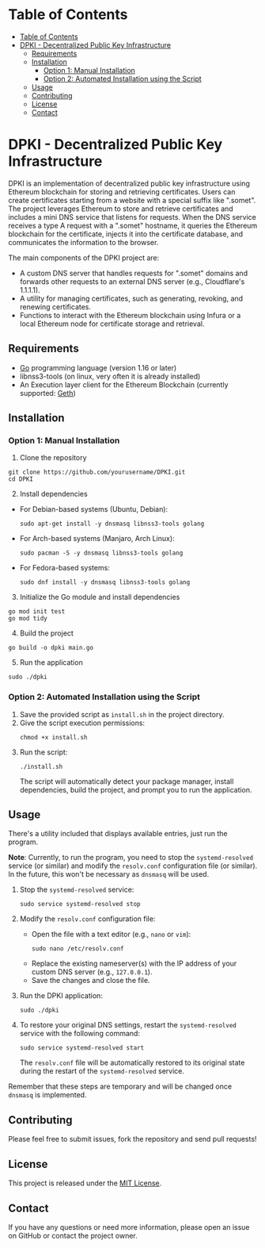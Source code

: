 # Table of Contents

- [Table of Contents](#table-of-contents)
- [DPKI - Decentralized Public Key Infrastructure](#dpki---decentralized-public-key-infrastructure)
  - [Requirements](#requirements)
  - [Installation](#installation)
    - [Option 1: Manual Installation](#option-1-manual-installation)
    - [Option 2: Automated Installation using the Script](#option-2-automated-installation-using-the-script)
  - [Usage](#usage)
  - [Contributing](#contributing)
  - [License](#license)
  - [Contact](#contact)

<a name="description"></a>
# DPKI - Decentralized Public Key Infrastructure

DPKI is an implementation of decentralized public key infrastructure using Ethereum blockchain for storing and retrieving certificates. 
Users can create certificates starting from a website with a special suffix like ".somet". 
The project leverages Ethereum to store and retrieve certificates and includes a mini DNS service that listens for requests. 
When the DNS service receives a type A request with a ".somet" hostname, it queries the Ethereum blockchain for the certificate, 
injects it into the certificate database, and communicates the information to the browser.

The main components of the DPKI project are:
- A custom DNS server that handles requests for ".somet" domains and forwards other requests to an external DNS server (e.g., Cloudflare's 1.1.1.1).
- A utility for managing certificates, such as generating, revoking, and renewing certificates.
- Functions to interact with the Ethereum blockchain using Infura or a local Ethereum node for certificate storage and retrieval.

<a name="requirements"></a>
## Requirements

- [Go](https://golang.org/doc/install) programming language (version 1.16 or later)
- libnss3-tools (on linux, very often it is already installed)
- An Execution layer client for the Ethereum Blockchain (currently supported: [Geth](https://geth.ethereum.org/downloads/))

<a name="installation"></a>
## Installation

<a name="manual-installation"></a>
### Option 1: Manual Installation

1. Clone the repository
```
git clone https://github.com/yourusername/DPKI.git
cd DPKI
```

2. Install dependencies
- For Debian-based systems (Ubuntu, Debian):
  ```
  sudo apt-get install -y dnsmasq libnss3-tools golang
  ```
- For Arch-based systems (Manjaro, Arch Linux):
  ```
  sudo pacman -S -y dnsmasq libnss3-tools golang
  ```
- For Fedora-based systems:
  ```
  sudo dnf install -y dnsmasq libnss3-tools golang
  ```

3. Initialize the Go module and install dependencies
```
go mod init test
go mod tidy
```

4. Build the project
```
go build -o dpki main.go
```

5. Run the application
```
sudo ./dpki
```

<a name="script-installation"></a>
### Option 2: Automated Installation using the Script

1. Save the provided script as `install.sh` in the project directory.
2. Give the script execution permissions:
   ```
   chmod +x install.sh
   ```
3. Run the script:
   ```
   ./install.sh
   ```
   The script will automatically detect your package manager, install dependencies, build the project, and prompt you to run the application.

<a name="usage"></a>
## Usage

There's a utility included that displays available entries, just run the program.

**Note**: Currently, to run the program, you need to stop the `systemd-resolved` service (or similar) and modify the `resolv.conf` configuration file (or similar). In the future, this won't be necessary as `dnsmasq` will be used.

1. Stop the `systemd-resolved` service:
   ```
   sudo service systemd-resolved stop
   ```

2. Modify the `resolv.conf` configuration file:
   - Open the file with a text editor (e.g., `nano` or `vim`):
     ```
     sudo nano /etc/resolv.conf
     ```
   - Replace the existing nameserver(s) with the IP address of your custom DNS server (e.g., `127.0.0.1`).
   - Save the changes and close the file.

3. Run the DPKI application:
   ```
   sudo ./dpki
   ```

4. To restore your original DNS settings, restart the `systemd-resolved` service with the following command:
   ```
   sudo service systemd-resolved start
   ```
   The `resolv.conf` file will be automatically restored to its original state during the restart of the `systemd-resolved` service.

Remember that these steps are temporary and will be changed once `dnsmasq` is implemented.

## Contributing

Please feel free to submit issues, fork the repository and send pull requests!

<a name="license"></a>
## License

This project is released under the [MIT License](LICENSE).

## Contact

If you have any questions or need more information, please open an issue on GitHub or contact the project owner.